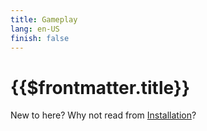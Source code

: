 ```yaml
---
title: Gameplay
lang: en-US
finish: false
---
```

# {{$frontmatter.title}}

New to here? Why not read from [Installation](./installation.html)?